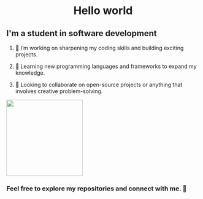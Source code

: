 
<h1 align="center"> Hello world</h1>
<h2 align="left" height="50px">I'm a student in software development </h2>

<ol>
<li><p align="left" height="20px">🔭 I’m working on sharpening my coding skills and building exciting projects. </p></li>
<li><p align="left" height="20px">🌱 Learning new programming languages and frameworks to expand my knowledge. </p></li>
<li><p align="left" height="20px">👯 Looking to collaborate on open-source projects or anything that involves creative problem-solving. </p></li>
</ol>

<div align="left">
  <img src="https://mir-s3-cdn-cf.behance.net/project_modules/max_1200/348e84165485635.66548e472c62a.png" height="199px" />
</div>

<div align="left">
  <h3 align="left">Feel free to explore my repositories and connect with me. 🚀</h3> 
</div>
